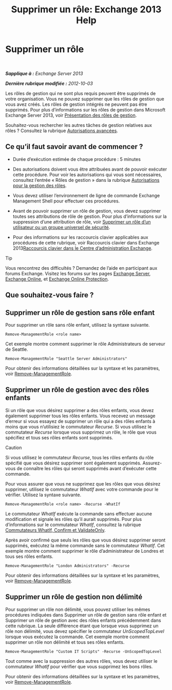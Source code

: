 ﻿---
title: 'Supprimer un rôle: Exchange 2013 Help'
TOCTitle: Supprimer un rôle
ms:assetid: 2fb6f453-f37a-4636-8353-3f9927f81298
ms:mtpsurl: https://technet.microsoft.com/fr-fr/library/Dd335178(v=EXCHG.150)
ms:contentKeyID: 50477801
ms.date: 04/24/2018
mtps_version: v=EXCHG.150
ms.translationtype: HT
---

# Supprimer un rôle

 

_**Sapplique à :** Exchange Server 2013_

_**Dernière rubrique modifiée :** 2012-10-03_

Les rôles de gestion qui ne sont plus requis peuvent être supprimés de votre organisation. Vous ne pouvez supprimer que les rôles de gestion que vous avez créés. Les rôles de gestion intégrés ne peuvent pas être supprimés. Pour plus d’informations sur les rôles de gestion dans Microsoft Exchange Server 2013, voir [Présentation des rôles de gestion](understanding-management-roles-exchange-2013-help.md).

Souhaitez-vous rechercher les autres tâches de gestion relatives aux rôles ? Consultez la rubrique [Autorisations avancées](advanced-permissions-exchange-2013-help.md).

## Ce qu’il faut savoir avant de commencer ?

  - Durée d’exécution estimée de chaque procédure : 5 minutes

  - Des autorisations doivent vous être attribuées avant de pouvoir exécuter cette procédure. Pour voir les autorisations qui vous sont nécessaires, consultez l’entrée « Rôles de gestion » dans la rubrique [Autorisations pour la gestion des rôles](role-management-permissions-exchange-2013-help.md).

  - Vous devez utiliser l’environnement de ligne de commande Exchange Management Shell pour effectuer ces procédures.

  - Avant de pouvoir supprimer un rôle de gestion, vous devez supprimer toutes ses attributions de rôle de gestion. Pour plus d’informations sur la suppression d’une attribution de rôle, voir [Supprimer un rôle d’un utilisateur ou un groupe universel de sécurité](remove-a-role-from-a-user-or-usg-exchange-2013-help.md).

  - Pour des informations sur les raccourcis clavier applicables aux procédures de cette rubrique, voir Raccourcis clavier dans Exchange 2013[Raccourcis clavier dans le Centre d’administration Exchange](keyboard-shortcuts-in-the-exchange-admin-center-exchange-online-protection-help.md).

> [!TIP]
> Vous rencontrez des difficultés ? Demandez de l’aide en participant aux forums Exchange. Visitez les forums sur les pages <a href="https://go.microsoft.com/fwlink/p/?linkid=60612">Exchange Server</a>, <a href="https://go.microsoft.com/fwlink/p/?linkid=267542">Exchange Online</a>, et <a href="https://go.microsoft.com/fwlink/p/?linkid=285351">Exchange Online Protection</a>.


## Que souhaitez-vous faire ?

## Supprimer un rôle de gestion sans rôle enfant

Pour supprimer un rôle sans rôle enfant, utilisez la syntaxe suivante.

    Remove-ManagementRole <role name>

Cet exemple montre comment supprimer le rôle Administrateurs de serveur de Seattle.

    Remove-ManagementRole "Seattle Server Administrators"

Pour obtenir des informations détaillées sur la syntaxe et les paramètres, voir [Remove-ManagementRole](https://technet.microsoft.com/fr-fr/library/dd351170\(v=exchg.150\)).

## Supprimer un rôle de gestion avec des rôles enfants

Si un rôle que vous désirez supprimer a des rôles enfants, vous devez également supprimer tous les rôles enfants. Vous recevez un message d’erreur si vous essayez de supprimer un rôle qui a des rôles enfants à moins que vous n’utilisiez le commutateur *Recurse*. Si vous utilisez le commutateur *Recurse* lorsque vous supprimez un rôle, le rôle que vous spécifiez et tous ses rôles enfants sont supprimés.

> [!CAUTION]
> Si vous utilisez le commutateur <em>Recurse</em>, tous les rôles enfants du rôle spécifié que vous désirez supprimer sont également supprimés. Assurez-vous de connaître les rôles qui seront supprimés avant d’exécuter cette commande.


Pour vous assurer que vous ne supprimez que les rôles que vous désirez supprimer, utilisez le commutateur *WhatIf* avec votre commande pour le vérifier. Utilisez la syntaxe suivante.

    Remove-ManagementRole <role name> -Recurse -WhatIf

Le commutateur *WhatIf* exécute la commande sans effectuer aucune modification et signale les rôles qu’il aurait supprimés. Pour plus d’informations sur le commutateur *WhatIf*, consultez la rubrique [Commutateurs WhatIf, Confirm et ValidateOnly](whatif-confirm-and-validateonly-switches-exchange-2013-help.md).

Après avoir confirmé que seuls les rôles que vous désirez supprimer seront supprimés, exécutez la même commande sans le commutateur *WhatIf*. Cet exemple montre comment supprimer le rôle d’administrateur de Londres et tous ses rôles enfants.

    Remove-ManagementRole "London Administrators" -Recurse

Pour obtenir des informations détaillées sur la syntaxe et les paramètres, voir [Remove-ManagementRole](https://technet.microsoft.com/fr-fr/library/dd351170\(v=exchg.150\)).

## Supprimer un rôle de gestion non délimité

Pour supprimer un rôle non délimité, vous pouvez utiliser les mêmes procédures indiquées dans Supprimer un rôle de gestion sans rôle enfant et Supprimer un rôle de gestion avec des rôles enfants précédemment dans cette rubrique. La seule différence étant que lorsque vous supprimez un rôle non délimité, vous devez spécifier le commutateur *UnScopedTopLevel* lorsque vous exécutez la commande. Cet exemple montre comment supprimer un rôle non délimité et tous ses rôles enfants.

    Remove-ManagementRole "Custom IT Scripts" -Recurse -UnScopedTopLevel

Tout comme avec la suppression des autres rôles, vous devez utiliser le commutateur *WhatIf* pour vérifier que vous supprimez les bons rôles.

Pour obtenir des informations détaillées sur la syntaxe et les paramètres, voir [Remove-ManagementRole](https://technet.microsoft.com/fr-fr/library/dd351170\(v=exchg.150\)).

